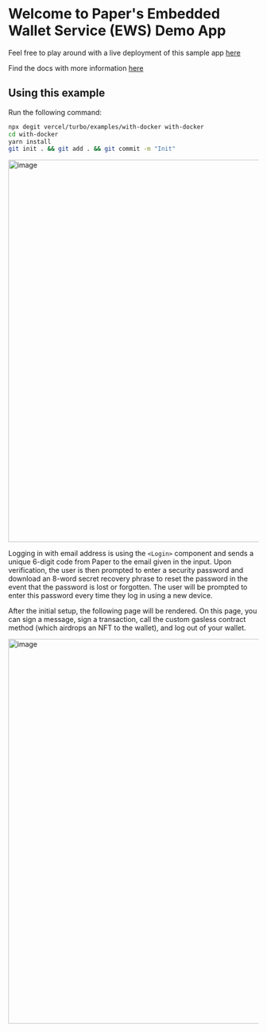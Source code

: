 # Welcome to Paper's Embedded Wallet Service (EWS) Demo App

Feel free to play around with a live deployment of this sample app [here](https://ews-demo.withpaper.com)

Find the docs with more information [here](https://ews.withpaper.com/docs)

## Using this example

Run the following command:

```bash
npx degit vercel/turbo/examples/with-docker with-docker
cd with-docker
yarn install
git init . && git add . && git commit -m "Init"
```

<img width="770" alt="image" src="https://user-images.githubusercontent.com/44563205/213288511-8b325764-4f78-4cda-b40a-ddbf1395aeb3.png">

Logging in with email address is using the `<Login>` component and sends a unique 6-digit code from Paper to the email given in the input. Upon verification, the user is then prompted to enter a security password and download an 8-word secret recovery phrase to reset the password in the event that the password is lost or forgotten. The user will be prompted to enter this password every time they log in using a new device.

After the initial setup, the following page will be rendered. On this page, you can sign a message, sign a transaction, call the custom gasless contract method (which airdrops an NFT to the wallet), and log out of your wallet.

<img width="775" alt="image" src="https://user-images.githubusercontent.com/44563205/210889154-eeb4ce92-f20f-494f-a35f-f043388eb3ff.png">
